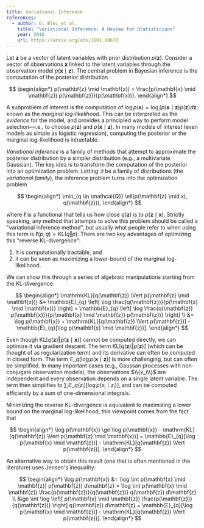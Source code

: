 ```yaml
---
title: Variational Inference
references:
  - author: D. Blei et al.
    title: "Variational Inference: A Review for Statisticians"
    year: 2016
    url: https://arxiv.org/abs/1601.00670
---
```


Let $\mathbf{z}$ be a vector of latent variables with prior distribution $p(\mathbf{z})$.
Consider a vector of observations $\mathbf{x}$ linked to the latent variables through the observation model $p(\mathbf{x} \mid \mathbf{z})$.
The central problem in Bayesian inference is the computation of the posterior distribution

$$
    \begin{align*}
    p(\mathbf{z} \mid \mathbf{x}) = \frac{p(\mathbf{x} \mid \mathbf{z}) p(\mathbf{z})}{p(\mathbf{x})}.
    \end{align*}
$$

A subproblem of interest is the computation of $\log p(\mathbf{x}) = \log \int p(\mathbf{x} \mid \mathbf{z}) p(\mathbf{z}) d\mathbf{z}$, known as the *marginal log-likelihood*.
This can be interpreted as the *evidence* for the model, and provides a principled way to perform model selection—i.e., to choose $p(\mathbf{z})$ and $p(\mathbf{x} \mid \mathbf{z})$.
In many models of interest (even models as simple as logistic regression), computing the posterior or the marginal log-likelihood is intractable.

*Variational inference* is a family of methods that attempt to approximate the posterior distribution by a simpler distribution (e.g., a multivariate Gaussian).
The key idea is to transform the computation of the posterior into an optimization problem.
Letting $\mathcal{Q}$ be a family of distributions (the *variational family*), the inference problem turns into the optimization problem

$$
    \begin{align*}
    \min_{q \in \mathcal{Q}} \ell(p(\mathbf{z} \mid x), q(\mathbf{z})),
    \end{align*}
$$

where $\ell$ is a functional that tells us how close $q(\mathbf{z})$ is to $p(\mathbf{z} \mid \mathbf{x})$.
Strictly speaking, any method that attempts to solve this problem should be called a "variational inference method", but usually what people refer to when using this term is $\ell(p, q) = \mathrm{KL}(q \Vert p)$.
There are two key advantages of optimizing this "reverse KL-divergence":

1. It is computationally tractable, and
2. it can be seen as maximizing a lower-bound of the marginal log-likelihood.

We can show this through a series of algebraic manipulations starting from the KL-divergence.

$$
    \begin{align*}
    \mathrm{KL}[q(\mathbf{z}) \Vert p(\mathbf{z} \mid \mathbf{x})]
        &= \mathbb{E}_{q} \left[ \log \frac{q(\mathbf{z})}{p(\mathbf{z} \mid \mathbf{x})} \right]
         = \mathbb{E}_{q} \left[ \log \frac{q(\mathbf{z}) p(\mathbf{x})}{p(\mathbf{x} \mid \mathbf{z}) p(\mathbf{z})} \right] \\
        &= \log p(\mathbf{x}) + \mathrm{KL}[q(\mathbf{z}) \Vert p(\mathbf{z})] - \mathbb{E}_{q}[\log p(\mathbf{x} \mid \mathbf{z})].
    \end{align*}
$$

Even though $\mathrm{KL}[q(\mathbf{z}) \Vert p(\mathbf{z} \mid \mathbf{x})]$ cannot be computed directly, we can optimize it via gradient descent.
The term $\mathrm{KL}[q(\mathbf{z}) \Vert p(\mathbf{z})]$ (which can be thought of as regularization term) and its derivative can often be computed in closed form.
The term $\mathbb{E}\_{q}[\log p(\mathbf{x} \mid \mathbf{z})]$ is more challenging, but can often be simplified.
In many important cases (e.g., Gaussan processes with non-conjugate observation models), the observations $\\{x_i\\}$ are independent and every observation depends on a single latent variable.
The term then simplifies to $\sum_i \mathbb{E}\_{q(z_i)}[\log p(x_i \mid z_i)]$, and can be computed efficiently by a sum of one-dimensional integrals.

Minimizing the reverse KL-divergence is equivalent to maximizing a lower bound on the marginal log-likelihood; this viewpoint comes from the fact that

$$
    \begin{align*}
    \log p(\mathbf{x})
        \ge \log p(\mathbf{x}) - \mathrm{KL}[q(\mathbf{z}) \Vert p(\mathbf{z} \mid \mathbf{x})]
        = \mathbb{E}_{q}[\log p(\mathbf{x} \mid \mathbf{z})] - \mathrm{KL}[q(\mathbf{z}) \Vert p(\mathbf{z})].
    \end{align*}
$$

An alternative way to obtain this result (one that is often mentioned in the literature) uses Jensen's inequality:

$$
    \begin{align*}
    \log p(\mathbf{x})
        &= \log \int p(\mathbf{x} \mid \mathbf{z}) p(\mathbf{z}) d\mathbf{z}
         = \log \int p(\mathbf{x} \mid \mathbf{z}) \frac{p(\mathbf{z})}{q(\mathbf{z})} q(\mathbf{z}) d\mathbf{z} \\
        &\ge \int \log \left[ p(\mathbf{x} \mid \mathbf{z}) \frac{p(\mathbf{z})}{q(\mathbf{z})} \right] q(\mathbf{z}) d\mathbf{z}
         = \mathbb{E}_{q}[\log p(\mathbf{x} \mid \mathbf{z})] - \mathrm{KL}[q(\mathbf{z}) \Vert p(\mathbf{z})].
    \end{align*}
$$
